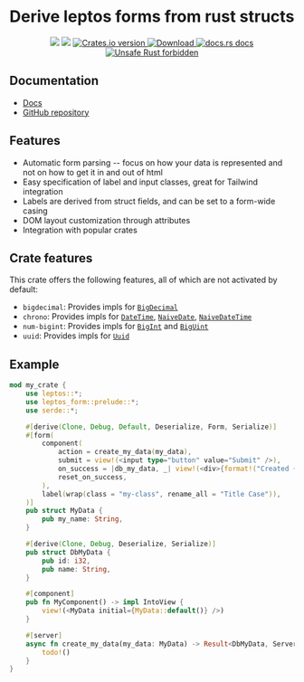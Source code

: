 # Derive leptos forms from rust structs

<div align="center">
<!-- CI -->
<img src="https://github.com/tlowerison/leptos_form/CI/badge.svg" />
<!-- codecov -->
<img src="https://codecov.io/gh/tlowerison/leptos_form/branch/main/graph/badge.svg" />
<!-- Crates version -->
<a href="https://crates.io/crates/leptos_form">
<img src="https://img.shields.io/crates/v/leptos_form.svg?style=flat-square"
alt="Crates.io version" />
</a>
<!-- Downloads -->
<a href="https://crates.io/crates/leptos_form">
<img src="https://img.shields.io/crates/d/leptos_form.svg?style=flat-square"
alt="Download" />
</a>
<!-- docs.rs docs -->
<a href="https://docs.rs/leptos_form">
<img src="https://img.shields.io/badge/docs-latest-blue.svg?style=flat-square"
alt="docs.rs docs" />
</a>
<a href="https://github.com/rust-secure-code/safety-dance/">
<img src="https://img.shields.io/badge/unsafe-forbidden-success.svg?style=flat-square"
alt="Unsafe Rust forbidden" />
</a>
</div>

## Documentation

* [Docs](https://docs.rs/leptos_form)
* [GitHub repository](https://github.com/tlowerison/leptos_form)

## Features

* Automatic form parsing -- focus on how your data is represented and not on how to get it in and out of html
* Easy specification of label and input classes, great for Tailwind integration
* Labels are derived from struct fields, and can be set to a form-wide casing
* DOM layout customization through attributes
* Integration with popular crates

## Crate features

This crate offers the following features, all of which are not activated by default:

- `bigdecimal`: Provides impls for [`BigDecimal`](https://docs.rs/bigdecimal/latest/bigdecimal/struct.BigDecimal.html)
- `chrono`: Provides impls for [`DateTime`](https://docs.rs/chrono/latest/chrono/struct.DateTime.html), [`NaiveDate`](https://docs.rs/chrono/latest/chrono/naive/struct.NaiveDate.html), [`NaiveDateTime`](https://docs.rs/chrono/latest/chrono/naive/struct.NaiveDateTime.html)
- `num-bigint`: Provides impls for [`BigInt`](https://docs.rs/num-bigint/latest/num_bigint/struct.BigInt.html) and [`BigUint`](https://docs.rs/num-bigint/latest/num_bigint/struct.BigUint.html)
- `uuid`: Provides impls for [`Uuid`](https://docs.rs/uuid/latest/uuid/struct.Uuid.html)

## Example

```rust
mod my_crate {
    use leptos::*;
    use leptos_form::prelude::*;
    use serde::*;

    #[derive(Clone, Debug, Default, Deserialize, Form, Serialize)]
    #[form(
        component(
            action = create_my_data(my_data),
            submit = view!(<input type="button" value="Submit" />),
            on_success = |db_my_data, _| view!(<div>{format!("Created {}", db_my_data.id)}</div>),
            reset_on_success,
        ),
        label(wrap(class = "my-class", rename_all = "Title Case")),
    )]
    pub struct MyData {
        pub my_name: String,
    }

    #[derive(Clone, Debug, Deserialize, Serialize)]
    pub struct DbMyData {
        pub id: i32,
        pub name: String,
    }

    #[component]
    pub fn MyComponent() -> impl IntoView {
        view!(<MyData initial={MyData::default()} />)
    }

    #[server]
    async fn create_my_data(my_data: MyData) -> Result<DbMyData, ServerFnError> {
        todo!()
    }
}
```
